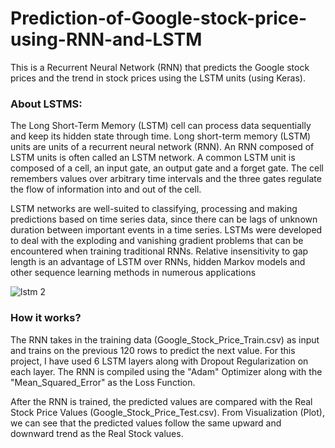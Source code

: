 # Prediction-of-Google-stock-price-using-RNN-and-LSTM
This is a Recurrent Neural Network (RNN) that predicts the Google stock prices and the trend in stock prices using the LSTM units (using Keras).

### About LSTMS:

The Long Short-Term Memory (LSTM) cell can process data sequentially and keep its hidden state through time.
Long short-term memory (LSTM) units are units of a recurrent neural network (RNN). An RNN composed of LSTM units is often called an LSTM network. A common LSTM unit is composed of a cell, an input gate, an output gate and a forget gate. The cell remembers values over arbitrary time intervals and the three gates regulate the flow of information into and out of the cell.

LSTM networks are well-suited to classifying, processing and making predictions based on time series data, since there can be lags of unknown duration between important events in a time series. LSTMs were developed to deal with the exploding and vanishing gradient problems that can be encountered when training traditional RNNs. Relative insensitivity to gap length is an advantage of LSTM over RNNs, hidden Markov models and other sequence learning methods in numerous applications

![lstm 2](https://user-images.githubusercontent.com/33639642/45781401-d9e4c980-bc2d-11e8-85a5-bc6bdac9692b.png)


### How it works?  
The RNN takes in the training data (Google_Stock_Price_Train.csv) as input and trains on the previous 120 rows to predict the next value.
For this project, I have used 6 LSTM layers along with Dropout Regularization on each layer.
The RNN is compiled using the "Adam" Optimizer along with the "Mean_Squared_Error" as the Loss Function.

After the RNN is trained, the predicted values are compared with the Real Stock Price Values (Google_Stock_Price_Test.csv).
From Visualization (Plot), we can see that the predicted values follow the same upward and downward trend as the Real Stock values.

